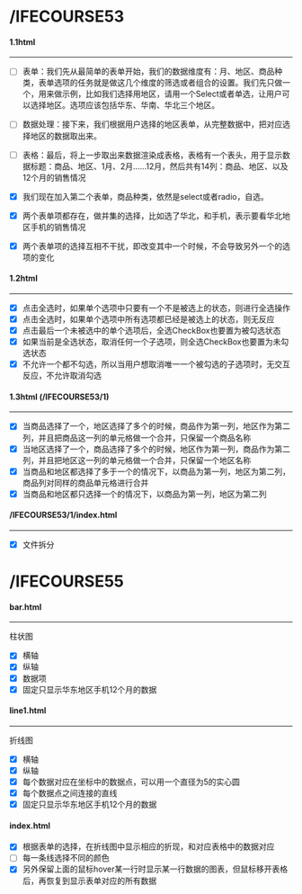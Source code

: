 # /IFECOURSE53

#### 1.1html
----
- [ ] 表单：我们先从最简单的表单开始，我们的数据维度有：月、地区、商品种类，表单选项的任务就是做这几个维度的筛选或者组合的设置。我们先只做一个，用来做示例，比如我们选择用地区，请用一个Select或者单选，让用户可以选择地区。选项应该包括华东、华南、华北三个地区。
- [ ] 数据处理：接下来，我们根据用户选择的地区表单，从完整数据中，把对应选择地区的数据取出来。
- [ ] 表格：最后，将上一步取出来数据渲染成表格，表格有一个表头，用于显示数据标题：商品、地区、1月、2月……12月，然后共有14列：商品、地区、以及12个月的销售情况

- [x] 我们现在加入第二个表单，商品种类，依然是select或者radio，自选。
- [x] 两个表单项都存在，做并集的选择，比如选了华北，和手机，表示要看华北地区手机的销售情况
- [x] 两个表单项的选择互相不干扰，即改变其中一个时候，不会导致另外一个的选项的变化

#### 1.2html
----
- [x] 点击全选时，如果单个选项中只要有一个不是被选上的状态，则进行全选操作
- [x] 点击全选时，如果单个选项中所有选项都已经是被选上的状态，则无反应
- [x] 点击最后一个未被选中的单个选项后，全选CheckBox也要置为被勾选状态
- [x] 如果当前是全选状态，取消任何一个子选项，则全选CheckBox也要置为未勾选状态
- [x] 不允许一个都不勾选，所以当用户想取消唯一一个被勾选的子选项时，无交互反应，不允许取消勾选

#### 1.3html (/IFECOURSE53/1)
----
- [x] 当商品选择了一个，地区选择了多个的时候，商品作为第一列，地区作为第二列，并且把商品这一列的单元格做一个合并，只保留一个商品名称
- [x] 当地区选择了一个，商品选择了多个的时候，地区作为第一列，商品作为第二列，并且把地区这一列的单元格做一个合并，只保留一个地区名称
- [x] 当商品和地区都选择了多于一个的情况下，以商品为第一列，地区为第二列，商品列对同样的商品单元格进行合并
- [x] 当商品和地区都只选择一个的情况下，以商品为第一列，地区为第二列

#### /IFECOURSE53/1/index.html
----
- [x] 文件拆分

# /IFECOURSE55

#### bar.html
----
柱状图
- [x] 横轴
- [x] 纵轴
- [x] 数据项
- [x] 固定只显示华东地区手机12个月的数据

#### line1.html
----
折线图
- [x] 横轴
- [x] 纵轴
- [x] 每个数据对应在坐标中的数据点，可以用一个直径为5的实心圆
- [x] 每个数据点之间连接的直线
- [x] 固定只显示华东地区手机12个月的数据

#### index.html
- [x] 根据表单的选择，在折线图中显示相应的折现，和对应表格中的数据对应
- [ ] 每一条线选择不同的颜色
- [x] 另外保留上面的鼠标hover某一行时显示某一行数据的图表，但鼠标移开表格后，再恢复到显示表单对应的所有数据
